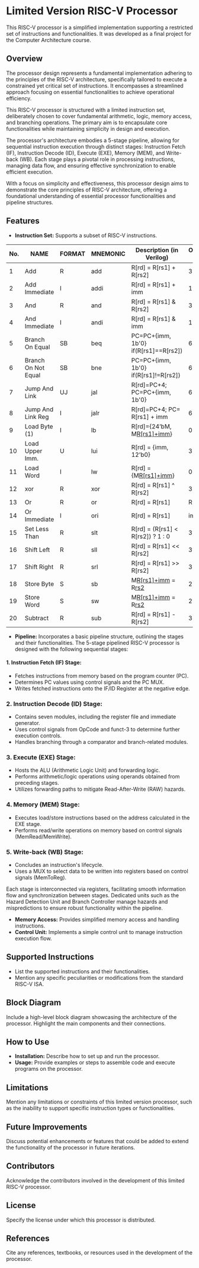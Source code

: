 # Limited Version RISC-V Processor

This RISC-V processor is a simplified implementation supporting a restricted set of instructions and functionalities. It was developed as a final project for the Computer Architecture course.

## Overview

The processor design represents a fundamental implementation adhering to the principles of the RISC-V architecture, specifically tailored to execute a constrained yet critical set of instructions. It encompasses a streamlined approach focusing on essential functionalities to achieve operational efficiency.

This RISC-V processor is structured with a limited instruction set, deliberately chosen to cover fundamental arithmetic, logic, memory access, and branching operations. The primary aim is to encapsulate core functionalities while maintaining simplicity in design and execution.

The processor's architecture embodies a 5-stage pipeline, allowing for sequential instruction execution through distinct stages: Instruction Fetch (IF), Instruction Decode (ID), Execute (EXE), Memory (MEM), and Write-back (WB). Each stage plays a pivotal role in processing instructions, managing data flow, and ensuring effective synchronization to enable efficient execution.

With a focus on simplicity and effectiveness, this processor design aims to demonstrate the core principles of RISC-V architecture, offering a foundational understanding of essential processor functionalities and pipeline structures.


## Features
- **Instruction Set:** Supports a subset of RISC-V instructions.

| No. | NAME               | FORMAT | MNEMONIC  | Description (in Verilog)                          | OPCODE/FUNCT3/FUNCT7 or IMM in HEX |
|-----|--------------------|--------|-----------|---------------------------------------------------|-------------------------------------|
| 1   | Add                | R      | add       | R[rd] = R[rs1] + R[rs2]                           | 33/6/00                             |
| 2   | Add Immediate      | I      | addi      | R[rd] = R[rs1] + imm                              | 1B/0                                |
| 3   | And                | R      | and       | R[rd] = R[rs1] & R[rs2]                           | 33/5/00                             |
| 4   | And Immediate      | I      | andi      | R[rd] = R[rs1] & imm                              | 13/6                                |
| 5   | Branch On Equal    | SB     | beq       | PC=PC+{imm, 1b'0} if(R[rs1]==R[rs2])              | 63/1                                |
| 6   | Branch On Not Equal| SB     | bne       | PC=PC+{imm, 1b'0} if(R[rs1]!=R[rs2])              | 63/0                                |
| 7   | Jump And Link      | UJ     | jal       | R[rd]=PC+4; PC=PC+{imm, 1b'0}                     | 6F                                  |
| 8   | Jump And Link Reg  | I      | jalr      | R[rd]=PC+4; PC= R[rs1] + imm                      | 67/0                                |
| 9   | Load Byte (1)      | I      | lb        | R[rd]={24’bM[](7), M[R[rs1]+imm](7:0)}            | 03/2                                |
| 10  | Load Upper Imm.    | U      | lui       | R[rd] = {imm, 12’b0}                              | 38                                  |
| 11  | Load Word          | I      | lw        | R[rd] = {M[R[rs1]+imm](31:0)}                     | 03/0                                |
| 12  | xor                | R      | xor       | R[rd] = R[rs1] ^ R[rs2]                           | 33/7/00                             |
| 13  | Or                 | R      | or        | R[rd] = R[rs1] | R[rs2]                           | 33/3/00                             |
| 14  | Or Immediate       | I      | ori       | R[rd] = R[rs1] | imm                              | 13/7                                |
| 15  | Set Less Than      | R      | slt       | R[rd] = (R[rs1] < R[rs2]) ? 1 : 0                 | 33/4/00                             |
| 16  | Shift Left         | R      | sll       | R[rd] = R[rs1] << R[rs2]                          | 33/2/00                             |
| 17  | Shift Right        | R      | srl       | R[rd] = R[rs1] >> R[rs2]                          | 33/0/00                             |
| 18  | Store Byte         | S      | sb        | M[R[rs1]+imm](7:0) = R[rs2](7:0)                  | 23/2                                |
| 19  | Store Word         | S      | sw        | M[R[rs1]+imm](31:0) = R[rs2](31:0)               | 23/0                                |
| 20  | Subtract           | R      | sub       | R[rd] = R[rs1] - R[rs2]                           | 33/1/20                             |


- **Pipeline:** Incorporates a basic pipeline structure, outlining the stages and their functionalities.
The 5-stage pipelined RISC-V processor is designed with the following sequential stages:

#### 1. Instruction Fetch (IF) Stage:
- Fetches instructions from memory based on the program counter (PC).
- Determines PC values using control signals and the PC MUX.
- Writes fetched instructions onto the IF/ID Register at the negative edge.

### 2. Instruction Decode (ID) Stage:
- Contains seven modules, including the register file and immediate generator.
- Uses control signals from OpCode and funct-3 to determine further execution controls.
- Handles branching through a comparator and branch-related modules.

### 3. Execute (EXE) Stage:
- Hosts the ALU (Arithmetic Logic Unit) and forwarding logic.
- Performs arithmetic/logic operations using operands obtained from preceding stages.
- Utilizes forwarding paths to mitigate Read-After-Write (RAW) hazards.

### 4. Memory (MEM) Stage:
- Executes load/store instructions based on the address calculated in the EXE stage.
- Performs read/write operations on memory based on control signals (MemRead/MemWrite).

### 5. Write-back (WB) Stage:
- Concludes an instruction's lifecycle.
- Uses a MUX to select data to be written into registers based on control signals (MemToReg).

Each stage is interconnected via registers, facilitating smooth information flow and synchronization between stages. Dedicated units such as the Hazard Detection Unit and Branch Controller manage hazards and mispredictions to ensure robust functionality within the pipeline.

- **Memory Access:** Provides simplified memory access and handling instructions.
- **Control Unit:** Implements a simple control unit to manage instruction execution flow.

## Supported Instructions
- List the supported instructions and their functionalities.
- Mention any specific peculiarities or modifications from the standard RISC-V ISA.

## Block Diagram
Include a high-level block diagram showcasing the architecture of the processor. Highlight the main components and their connections.

## How to Use
- **Installation:** Describe how to set up and run the processor.
- **Usage:** Provide examples or steps to assemble code and execute programs on the processor.

## Limitations
Mention any limitations or constraints of this limited version processor, such as the inability to support specific instruction types or functionalities.

## Future Improvements
Discuss potential enhancements or features that could be added to extend the functionality of the processor in future iterations.

## Contributors
Acknowledge the contributors involved in the development of this limited RISC-V processor.

## License
Specify the license under which this processor is distributed.

## References
Cite any references, textbooks, or resources used in the development of the processor.



